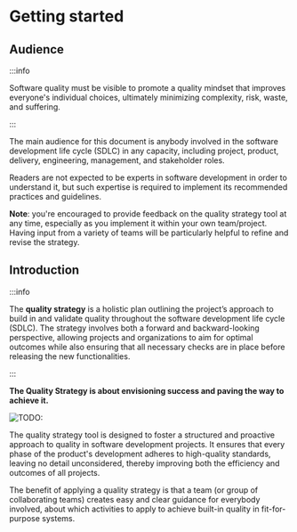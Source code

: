# Getting started

## Audience

:::info

Software quality must be visible to promote a quality mindset that improves everyone's individual choices, ultimately minimizing complexity, risk, waste, and suffering.

:::

The main audience for this document is anybody involved in the software development life cycle (SDLC) in any capacity, including project, product, delivery, engineering, management, and stakeholder roles.

Readers are not expected to be experts in software development in order to understand it, but such expertise is required to implement its recommended practices and guidelines.

**Note**: you're encouraged to provide feedback on the quality strategy tool at any time, especially as you implement it within your own team/project. Having input from a variety of teams will be particularly helpful to refine and revise the strategy.

## Introduction

:::info

The **quality strategy** is a holistic plan outlining the project’s approach to build in and validate quality throughout the software development life cycle (SDLC). The strategy involves both a forward and backward-looking perspective, allowing projects and organizations to aim for optimal outcomes while also ensuring that all necessary checks are in place before releasing the new functionalities.

:::

**The Quality Strategy is about envisioning success and paving the way to achieve it.**

<img class="small" src="/img/quality-strategy/illustration-strategy.png" alt="TODO:" />

The quality strategy tool is designed to foster a structured and proactive approach to quality in software development projects. It ensures that every phase of the product's development adheres to high-quality standards, leaving no detail unconsidered, thereby improving both the efficiency and outcomes of all projects.

The benefit of applying a quality strategy is that a team (or group of collaborating teams) creates easy and clear guidance for everybody involved, about which activities to apply to achieve built-in quality in fit-for-purpose systems.
